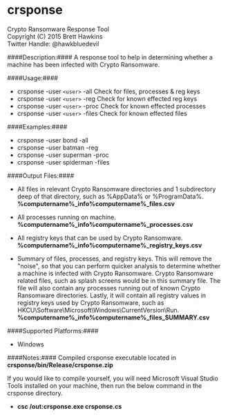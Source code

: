 # crsponse
Crypto Ransomware Response Tool  
Copyright (C) 2015 Brett Hawkins  
Twitter Handle: @hawkbluedevil

####Description:####
A response tool to help in determining whether a machine has been infected with Crypto Ransomware.

####Usage:####
- crsponse -user `<user>` -all      Check for files, processes & reg keys
- crsponse -user `<user>` -reg      Check for known effected reg keys
- crsponse -user `<user>` -proc     Check for known effected processes
- crsponse -user `<user>` -files    Check for known effected files

####Examples:####
- crsponse -user bond -all
- crsponse -user batman -reg
- crsponse -user superman -proc
- crsponse -user spiderman -files

####Output Files:####
- All files in relevant Crypto Ransomware directories and 1 subdirectory deep of that directory, such as %AppData% or %ProgramData%.  
  **%computername%_info\%computername%_files.csv**

- All processes running on machine.  
  **%computername%_info\%computername%_processes.csv**

- All registry keys that can be used by Crypto Ransomware.   
  **%computername%_info\%computername%_registry_keys.csv**

- Summary of files, processes, and registry keys. This will remove the "noise", so that you can perform quicker analysis to determine whether a machine is infected with Crypto Ransomware. Crypto Ransomware related files, such as splash screens would be in this summary file. The file will also contain any processes running out of known Crypto Ransomware directories. Lastly, it will contain all registry values in registry keys used by Crypto Ransomware, such as HKCU\Software\Microsoft\Windows\CurrentVersion\Run.
  **%computername%_info\%computername%_files_SUMMARY.csv**

####Supported Platforms:####
- Windows

####Notes:####
Compiled crsponse executable located in **crsponse/bin/Release/crsponse.zip**

If you would like to compile yourself, you will need Microsoft Visual Studio Tools installed on your machine, then run the below command in the crsponse directory.
- **csc /out:crsponse.exe crsponse.cs**
